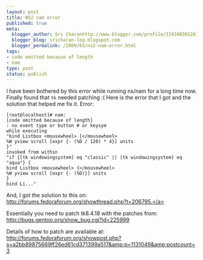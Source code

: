 ```yaml
--- 
layout: post
title: NS2 nam error
published: true
meta: 
  blogger_author: Sri Charanhttp://www.blogger.com/profile/11910830126191595892noreply@blogger.com
  blogger_blog: sricharan-log.blogspot.com
  blogger_permalink: /2009/03/ns2-nam-error.html
tags: 
- code omitted because of length
- nam
type: post
status: publish
---
```

I have been bothered by this error while running ns/nam for a long time now. Finally found that `tk` needed patching :( Here is the error that I got and the solution that helped me fix it. Error:

    [root@localhost]# nam: 
    [code omitted because of length]
    : no event type or button # or keysym
    while executing
    "bind Listbox <mousewheel> {</mousewheel>
    %W yview scroll [expr {- (%D / 120) * 4}] units
    }"
    invoked from within
    "if {[tk windowingsystem] eq "classic" || [tk windowingsystem] eq "aqua"} {
    bind Listbox <mousewheel> {</mousewheel>
    %W yview scroll [expr {- (%D)}] units
    }
    bind Li..."
    
And, I got the solution to this on: <a href="http://forums.fedoraforum.org/showthread.php?t=206795"> http://forums.fedoraforum.org/showthread.php?t=206795.</a>

Essentially you need to patch tk8.4.18 with the patches from: <a href="http://bugs.gentoo.org/show_bug.cgi?id=225999">http://bugs.gentoo.org/show_bug.cgi?id=225999</a>

Details of how to patch are available at: <a href="http://forums.fedoraforum.org/showpost.php?s=a2bb89875669ff26ed61cd371399a517&amp;p=1131049&amp;postcount=3">http://forums.fedoraforum.org/showpost.php?s=a2bb89875669ff26ed61cd371399a517&amp;p=1131049&amp;postcount=3</a>

